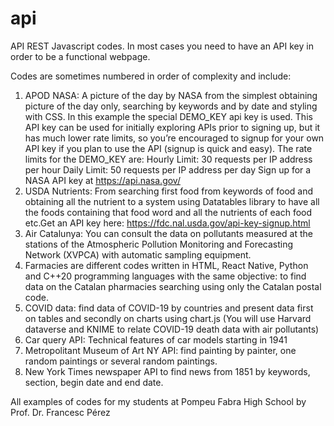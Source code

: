 # api
API REST Javascript codes. In most cases you need to have an API key in order to be a functional webpage.

Codes are sometimes numbered in order of complexity and include:

1) APOD NASA: A picture of the day by NASA from the simplest obtaining picture of the day only, searching by keywords and 
by date and styling with CSS. In this example the special DEMO_KEY api key is used. This API key can be used for initially exploring APIs prior to signing up, but it has much lower rate limits, so you’re encouraged to signup for your own API key if you plan to use the API (signup is quick and easy). The rate limits for the DEMO_KEY are:
Hourly Limit: 30 requests per IP address per hour
Daily Limit: 50 requests per IP address per day
Sign up for a NASA API key at https://api.nasa.gov/
2) USDA Nutrients: From searching first food from keywords of food and obtaining all the nutrient to a system using Datatables library to have all the foods containing that food word and all the nutrients of each food
etc.Get an API key here: https://fdc.nal.usda.gov/api-key-signup.html
3) Air Catalunya: You can consult the data on pollutants measured at the stations of the Atmospheric Pollution Monitoring and Forecasting Network (XVPCA) with automatic sampling equipment.
4) Farmacies are different codes written in HTML, React Native, Python and C++20 programming languages with the same objective: to find data on the Catalan pharmacies searching using only the Catalan postal code.
5) COVID data: find data of COVID-19 by countries and present data first on tables and secondly on charts using chart.js (You will use Harvard dataverse and KNIME to relate COVID-19 death data with air pollutants)
6) Car query API: Technical features of car models starting in 1941
7) Metropolitant Museum of Art NY API: find painting by painter, one random paintings or several random paintings.
8) New York Times newspaper API to find news from 1851 by keywords, section, begin date and end date.

All examples of codes for my students at Pompeu Fabra High School by Prof. Dr. Francesc Pérez 
